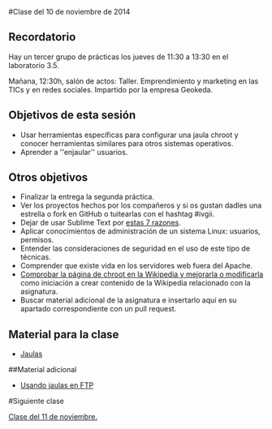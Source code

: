 #Clase del 10 de noviembre de 2014

## Recordatorio

Hay un tercer grupo de prácticas los jueves de 11:30 a 13:30 en el laboratorio 3.5.

Mañana, 12:30h, salón de actos: Taller. Emprendimiento y marketing en las TICs y en redes sociales. Impartido por la empresa Geokeda.

## Objetivos de esta sesión


* Usar herramientas específicas para configurar una jaula chroot y conocer herramientas similares para otros sistemas operativos.
* Aprender a ''enjaular'' usuarios.

## Otros objetivos

* Finalizar la entrega la segunda práctica.
* Ver los proyectos hechos por los compañeros y si os gustan dadles una estrella o fork en GitHub o tuitearlas con el hashtag #ivgii.
* Dejar de usar Sublime Text por [estas 7 razones](https://medium.com/@jjmerelo/7-reasons-or-another-number-ill-find-along-the-way-you-should-never-ever-use-sublime-text-to-54616989be54).
* Aplicar conocimientos de administración de un sistema Linux: usuarios, permisos.
* Entender las consideraciones de seguridad en el uso de este tipo de técnicas.
* Comprender que existe vida en los servidores web fuera del Apache.
* [Comprobar la página de chroot en la Wikipedia y mejorarla o modificarla](https://es.wikipedia.org/wiki/Chroot) como iniciación a crear contenido de la Wikipedia relacionado con la asignatura.
* Buscar material adicional de la asignatura e insertarlo aquí en su apartado correspondiente con un pull request.

## Material para la clase

* [Jaulas](http://jj.github.io/IV/documentos/temas/Tecnicas_de_virtualizacion#creando-el-contenido-de-nuevas-mquinas-y-metindolos-en-jaulas)

##Material adicional
* [Usando jaulas en FTP](http://www.juansa.es/index.php?contenido_servicio_tabla=post_detail&contenido_id_post=53)


#Siguiente clase

[Clase del 11 de noviembre.](15.md)
